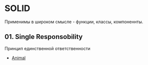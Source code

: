 # SOLID

Применимы в широком смысле - функции, классы, компоненнты.

## 01. Single Responsobility

Принцип единственной ответственности

- [Animal](01-SRP/Animal/readme.md)